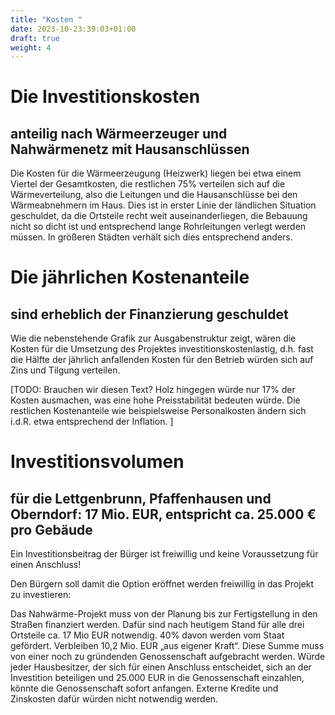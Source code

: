```yaml
---
title: "Kosten "
date: 2023-10-23:39:03+01:00
draft: true
weight: 4
---
```


# Die Investitionskosten

## anteilig nach Wärmeerzeuger und Nahwärmenetz mit Hausanschlüssen

Die Kosten für die Wärmeerzeugung (Heizwerk) liegen bei etwa einem Viertel der Gesamtkosten, die restlichen 75% verteilen sich auf die Wärmeverteilung, also die Leitungen und die Hausanschlüsse bei den Wärmeabnehmern im Haus. Dies ist in erster Linie der ländlichen Situation geschuldet, da die Ortsteile recht weit auseinanderliegen, die Bebauung nicht so dicht ist und entsprechend lange Rohrleitungen verlegt werden müssen. In größeren Städten verhält sich dies entsprechend anders.

# Die jährlichen Kostenanteile
## sind erheblich der Finanzierung geschuldet

Wie die nebenstehende Grafik zur Ausgabenstruktur zeigt, wären die Kosten für die Umsetzung des Projektes investitionskostenlastig, d.h. fast die Hälfte der jährlich anfallenden Kosten für den Betrieb würden sich auf Zins und Tilgung verteilen.

[TODO: Brauchen wir diesen Text?
Holz hingegen würde nur 17% der Kosten ausmachen, was eine hohe Preisstabilität bedeuten würde. Die restlichen Kostenanteile wie beispielsweise Personalkosten ändern sich i.d.R. etwa entsprechend der Inflation.
]

# Investitionsvolumen
## für die Lettgenbrunn, Pfaffenhausen und Oberndorf: 17 Mio. EUR, entspricht ca. 25.000 € pro Gebäude

Ein Investitionsbeitrag der Bürger ist freiwillig und keine Voraussetzung für einen Anschluss!

Den Bürgern soll damit die Option eröffnet werden freiwillig in das Projekt zu investieren:

Das Nahwärme-Projekt muss von der Planung bis zur Fertigstellung in den Straßen finanziert werden.  Dafür sind nach heutigem Stand für alle drei Ortsteile ca. 17 Mio EUR notwendig. 40% davon werden vom Staat gefördert. Verbleiben 10,2 Mio. EUR „aus eigener Kraft“. Diese Summe muss von einer noch zu gründenden Genossenschaft aufgebracht werden. Würde jeder Hausbesitzer, der sich für einen Anschluss entscheidet, sich an der Investition beteiligen und 25.000 EUR in die Genossenschaft einzahlen, könnte die Genossenschaft sofort anfangen. Externe Kredite und Zinskosten dafür würden nicht notwendig werden.
